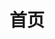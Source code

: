 ---
head:
  - - meta
    - name: description
      content: 吃鸡优化器是一款简单好用的吃鸡画质助手。无需Root、无需电脑，可一键修改画质帧率超广角等效果。并且完全没有封号的风险，也不会对设备性能造成任何影响
  - - meta
    - name: baidu-site-verification
      content: codeva-WHC42qMS0s
  - - meta
    - name: 360-site-verification
      content: 757442fdda9b8366081ca685439852d8
  - - meta
    - name: sogou_site_verification
      content: 6RbphReRms
home: true
title: 首页
heroImage: /images/logo.webp
actions:
  - text: 使用教程
    link: /help.md
    type: primary

  - text: 立即下载
    link: https://wwwj.lanzouw.com/iS3ID2921h1i
    type: second

features:
  - title: 简单
    details: 忘掉令人头疼的文件或代码，所有修改都是一键式的操作
  - title: 安全
    details: 完全没有封号的风险，也不会对设备性能造成任何影响
  - title: 全能
    details: 支持目前主流的大部分安卓设备无root修改

footer: Copyright © 2018-2024 MoY 
---